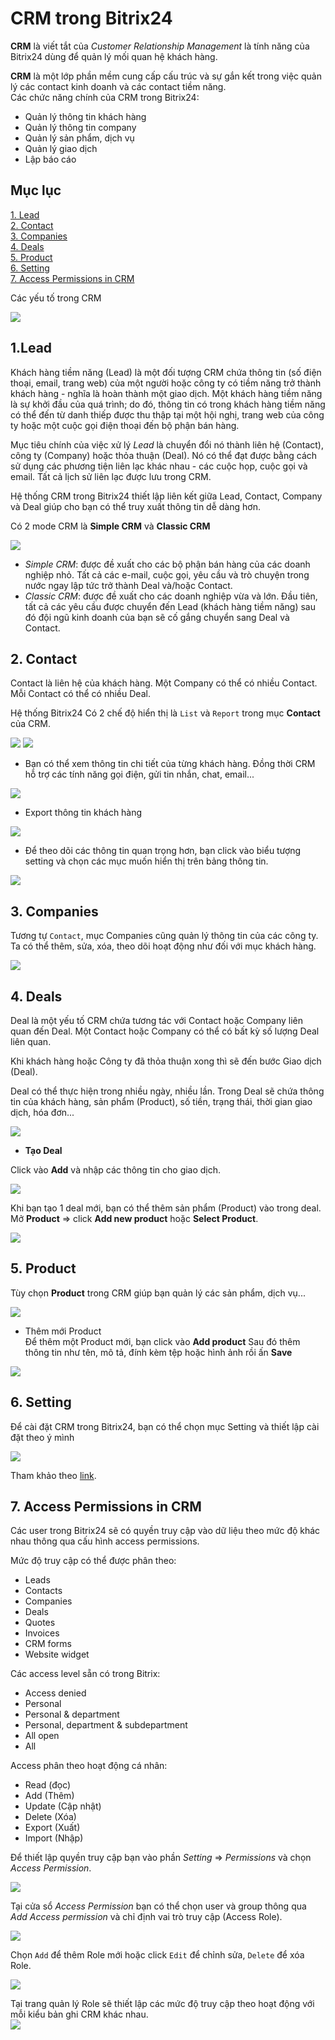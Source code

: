 # CRM trong Bitrix24  

**CRM** là viết tắt của *Customer Relationship Management* là tính năng của Bitrix24 dùng để quản lý mối quan hệ khách hàng. 

**CRM** là một lớp phần mềm cung cấp cấu trúc và sự gắn kết trong việc quản lý các contact kinh doanh và các contact tiềm năng.   
Các chức năng chính của CRM trong Bitrix24:  
- Quản lý thông tin khách hàng
- Quản lý thông tin company
- Quản lý sản phẩm, dịch vụ
- Quản lý giao dịch
- Lập báo cáo

## Mục lục

[1. Lead](#1)  
[2. Contact](#2)  
[3. Companies](#3)   
[4. Deals](#4)   
[5. Product](#5)  
[6. Setting](#6)  
[7. Access Permissions in CRM](#7)

Các yếu tố trong CRM  

<img src="https://i.imgur.com/pKgupoN.png">  

## 1.Lead
Khách hàng tiềm năng (Lead) là một đối tượng CRM chứa thông tin (số điện thoại, email, trang web) của một người hoặc công ty có tiềm năng trở thành khách hàng - nghĩa là hoàn thành một giao dịch. Một khách hàng tiềm năng là sự khởi đầu của quá trình; do đó, thông tin có trong khách hàng tiềm năng có thể đến từ danh thiếp được thu thập tại một hội nghị, trang web của công ty hoặc một cuộc gọi điện thoại đến bộ phận bán hàng. 

Mục tiêu chính của việc xử lý *Lead* là chuyển đổi nó thành liên hệ (Contact), công ty (Company) hoặc thỏa thuận (Deal). Nó có thể đạt được bằng cách sử dụng các phương tiện liên lạc khác nhau - các cuộc họp, cuộc gọi và email. Tất cả lịch sử liên lạc được lưu trong CRM.  

Hệ thống CRM trong Bitrix24 thiết lập liên kết giữa Lead, Contact, Company và Deal giúp cho bạn có thể truy xuất thông tin dễ dàng hơn.

Có 2 mode CRM là **Simple CRM** và **Classic CRM** 

<img src="https://i.imgur.com/GdmoRMH.png"> 

- *Simple CRM*: được đề xuất cho các bộ phận bán hàng của các doanh nghiệp nhỏ. Tất cả các e-mail, cuộc gọi, yêu cầu và trò chuyện trong nước ngay lập tức trở thành Deal và/hoặc Contact.  
- *Classic CRM*: được đề xuất cho các doanh nghiệp vừa và lớn. Đầu tiên, tất cả các yêu cầu được chuyển đến Lead (khách hàng tiềm năng) sau đó đội ngũ kinh doanh của bạn sẽ cố gắng chuyển sang Deal và Contact. 

## 2. Contact 
Contact là liên hệ của khách hàng. Một Company có thể có nhiều Contact. Mỗi Contact có thể có nhiều Deal.   

Hệ thống Bitrix24 Có 2 chế độ hiển thị là `List` và `Report` trong mục **Contact** của CRM.  

<img src="https://i.imgur.com/lrpmwH1.png">  

<img src="https://i.imgur.com/9dfIqjd.png">

- Bạn có thể xem thông tin chi tiết của từng khách hàng. Đồng thời CRM hỗ trợ các tính năng gọi điện, gửi tin nhắn, chat, email...  

<img src="https://i.imgur.com/AuzNtvz.png"> 

- Export thông tin khách hàng  

<img src="https://i.imgur.com/sfWH46V.png">  

- Để theo dõi các thông tin quan trọng hơn, bạn click vào biểu tượng setting và chọn các mục muốn hiển thị trên bảng thông tin.  

<img src="https://i.imgur.com/0Iwc8Ra.png">  

<a name="3"></a>

## 3. Companies  

Tương tự `Contact`, mục Companies cũng quản lý thông tin của các công ty.
Ta có thể thêm, sửa, xóa, theo dõi hoạt động như đối với mục khách hàng.  

<img src="https://i.imgur.com/WKkHsh7.png">  

<a name="4"></a>

## 4. Deals  

Deal là một yếu tố CRM chứa tương tác với Contact hoặc Company liên quan đến Deal. Một Contact hoặc Company có thể có bất kỳ số lượng Deal liên quan.  

Khi khách hàng hoặc Công ty đã thỏa thuận xong thì sẽ đến bước Giao dịch (Deal).

Deal có thể thực hiện trong nhiều ngày, nhiều lần. 
Trong Deal sẽ chứa thông tin của khách hàng, sản phẩm (Product), số tiền, trạng thái, thời gian giao dịch, hóa đơn...  

<img src="https://i.imgur.com/bQ0GudG.png">  

- **Tạo Deal** 

Click vào **Add** và nhập các thông tin cho giao dịch.

<img src="https://i.imgur.com/i2vNbTB.png">

Khi bạn tạo 1 deal mới, bạn có thể thêm sản phẩm (Product) vào trong deal. Mở **Product** => click **Add new product** hoặc **Select Product**.  

<img src="https://i.imgur.com/MAVc1Eq.png">  

<a name="5"></a>

## 5. Product 

Tùy chọn **Product** trong CRM giúp bạn quản lý các sản phẩm, dịch vụ...

<img src="https://i.imgur.com/xBeUUe5.png">

- Thêm mới Product  
Để thêm một Product mới, bạn click vào **Add product** Sau đó thêm thông tin như tên, mô tả, đính kèm tệp hoặc hình ảnh rồi ấn **Save**  

<img src="https://i.imgur.com/hAVqAai.png">  

<a name="6"></a>

## 6. Setting  

Để cài đặt CRM trong Bitrix24, bạn có thể chọn mục Setting và thiết lập cài đặt theo ý mình  

<img src="https://i.imgur.com/MeKP5Ea.png">

Tham khảo theo [link](https://helpdesk.bitrix24.com/open/8729461/?sphrase_id=54989479).  

<a name="7"></a>

## 7. Access Permissions in CRM  

Các user trong Bitrix24 sẽ có quyền truy cập vào dữ liệu theo mức độ khác nhau thông qua cấu hình access permissions.  

Mức độ truy cập có thể được phân theo: 
- Leads  
- Contacts  
- Companies 
- Deals  
- Quotes  
- Invoices
- CRM forms   
- Website widget  

Các access level sẵn có trong Bitrix:  
- Access denied  
- Personal  
- Personal & department  
- Personal, department & subdepartment  
- All open  
- All  

Access phân theo hoạt động cá nhân:  
- Read (đọc)  
- Add (Thêm)  
- Update (Cập nhật)  
- Delete (Xóa)  
- Export (Xuất)
- Import (Nhập)  

Để thiết lập quyền truy cập bạn vào phần *Setting* => *Permissions* và chọn *Access Permission*.  

<img src="https://i.imgur.com/8RDzUrE.png">  

Tại cửa sổ *Access Permission* bạn có thể chọn user và group thông qua *Add Access permission* và chỉ định vai trò truy cập (Access Role).  

<img src="https://i.imgur.com/vAYZ12x.png">  

Chọn `Add` để thêm Role mới hoặc click `Edit` để chỉnh sửa, `Delete` để xóa Role. 

<img src="https://i.imgur.com/47DcFvL.png">  

Tại trang quản lý Role sẽ thiết lập các mức độ truy cập theo hoạt động với mỗi kiểu bản ghi CRM khác nhau.  
<img src="https://i.imgur.com/1bmoVcg.png">  


